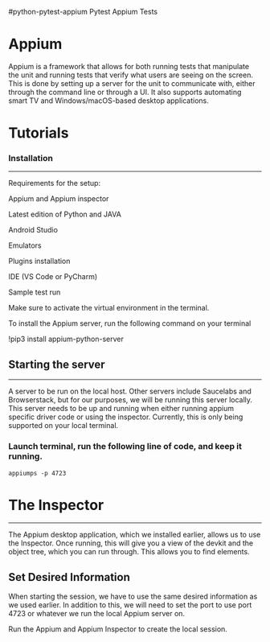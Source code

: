 #python-pytest-appium
Pytest Appium Tests

# Appium
Appium is a framework that allows for both running tests that manipulate the unit and running tests that verify what users are seeing on the screen. This is done by setting up a server for the unit to communicate with, either through the command line or through a UI. It also supports automating smart TV and Windows/macOS-based desktop applications.


# Tutorials

### Installation
--------
Requirements for the setup:

Appium and Appium inspector

Latest edition of Python and JAVA

Android Studio

Emulators

Plugins installation

IDE (VS Code or PyCharm)

Sample test run

Make sure to activate the virtual environment in the terminal.

To install the Appium server, run the following command on your terminal

!pip3 install appium-python-server

## Starting the server
-----
A server to be run on the local host. Other servers include Saucelabs and Browserstack, but for our purposes, we will be running this server locally. This server needs to be up and running when either running appium specific driver code or using the inspector. Currently, this is only being supported on your local terminal.

### Launch terminal, run the following line of code, and keep it running.
`appiumps -p 4723`

# The Inspector
-----
The Appium desktop application, which we installed earlier, allows us to use the Inspector. Once running, this will give you a view of the devkit and the object tree, which you can run through. This allows you to find elements.

## Set Desired Information
When starting the session, we have to use the same desired information as we used earlier. In addition to this, we will need to set the port to use port 4723 or whatever we run the local Appium server on.

Run the Appium and Appium Inspector to create the local session.


